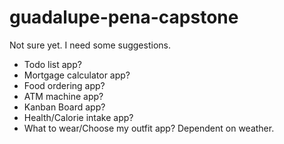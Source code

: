 # guadalupe-pena-capstone
Not sure yet. I need some suggestions.
- Todo list app?
- Mortgage calculator app?
- Food ordering app?
- ATM machine app?
- Kanban Board app?
- Health/Calorie intake app?
- What to wear/Choose my outfit app? Dependent on weather.
